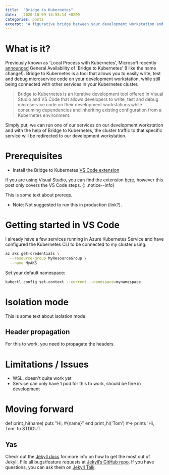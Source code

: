 ```yaml
---
title:  "Bridge to Kubernetes"
date:   2020-10-09 14:55:14 +0200
categories: posts
excerpt: "A figurative bridge between your development workstation and your Kubernetes cluster."
---
```


# What is it?
Previously known as 'Local Process with Kubernetes', Microsoft recently [announced](https://devblogs.microsoft.com/visualstudio/bridge-to-kubernetes-ga/) General Availability of 'Bridge to Kubernetes' (I like the name change!). Bridge to Kubernetes is a tool that allows you to easily write, test and debug microservice code on your development workstation, while still being connected with other services in your Kubernetes cluster. 

> Bridge to Kubernetes is an iterative development tool offered in Visual Studio and VS Code that allows developers to write, test and debug microservice code on their development workstations while consuming dependencies and inheriting existing configuration from a Kubernetes environment. 

Simply put, we can run one of our services on our development workstation and with the help of Bridge to Kubernetes, the cluster traffic to that specific service will be redirected to our development workstation.

# Prerequisites
- Install the Bridge to Kubernetes [VS Code extension](https://aka.ms/bridge-to-k8s-vsc-extension)

If you are using Visual Studio, you can find the extension [here](https://aka.ms/bridge-to-k8s-vs-extension), however this post only covers the VS Code steps.
{: .notice--info}

This is some text about prereqs.

- Note: Not suggested to run this in production (link?).

# Getting started in VS Code
I already have a few services running in Azure Kubernetes Service and have configured the Kubernetes CLI to be connected to my cluster using:
```bash
az aks get-credentials \
  --resource-group MyResourceGroup \
  --name MyAKS
```

Set your default namespace:
```bash
kubectl config set-context --current --namespace=mynamespace
```



# Isolation mode
This is some text about isolation mode.

## Header propagation
For this to work, you need to propagate the headers.

# Limitations / Issues
- WSL, doesn't quite work yet
- Service can only have 1 pod for this to work, should be fine in development

# Moving forward



def print_hi(name)
  puts "Hi, #{name}"
end
print_hi('Tom')
#=> prints 'Hi, Tom' to STDOUT.


## Yas
Check out the [Jekyll docs][jekyll-docs] for more info on how to get the most out of Jekyll. File all bugs/feature requests at [Jekyll’s GitHub repo][jekyll-gh]. If you have questions, you can ask them on [Jekyll Talk][jekyll-talk].

[jekyll-docs]: https://jekyllrb.com/docs/home
[jekyll-gh]:   https://github.com/jekyll/jekyll
[jekyll-talk]: https://talk.jekyllrb.com/
